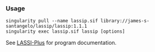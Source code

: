 ### Usage

```
singularity pull --name lassip.sif library://james-s-santangelo/lassip/lassip:1.1.1
singularity exec lassip.sif lassip [options]
```

See [LASSI-Plus](https://github.com/szpiech/lassip) for program documentation.
